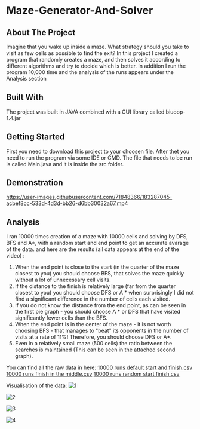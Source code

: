 # Maze-Generator-And-Solver
## About The Project
Imagine that you wake up inside a maze. What strategy should you take to visit as few cells as possible to find the exit? 
In this project I created a program that randomly creates a maze, and then solves it according to different algorithms and try to decide which is better.
In addition I run the program 10,000 time and the analysis of the runs appears under the Analysis section

## Built With
The project was built in JAVA combined with a GUI library called biuoop-1.4.jar

## Getting Started
First you need to download this project to your choosen file. 
After thet you need to run the program via some IDE or CMD. The file that needs to be run is called Main.java and it is inside the src folder.

## Demonstration
https://user-images.githubusercontent.com/71848366/183287045-acbef8cc-533d-4d3d-bb26-d6bb30032a67.mp4

## Analysis
I ran 10000 times creation of a maze with 10000 cells and solving by DFS, BFS and A*, with a random start and end point to get an accurate avarage of the data. and here are the results (all data appears at the end of the video) :
1. When the end point is close to the start (in the quarter of the maze closest to you) you should choose BFS, that solves the maze quickly without a lot of unnecessary cell visits.
2. If the distance to the finish is relatively large (far from the quarter closest to you) you should choose DFS or A * when surprisingly I did not find a significant difference in the number of cells each visited.
3. If you do not know the distance from the end point, as can be seen in the first pie graph - you should choose A * or DFS that have visited significantly fewer cells than the BFS.
4. When the end point is in the center of the maze - it is not worth choosing BFS - that manages to "beat" its opponents in the number of visits at a rate of 11%! Therefore, you should choose DFS or A*. 
5. Even in a relatively small maze (500 cells) the ratio between the searches is maintained (This can be seen in the attached second graph).

You can find all the raw data in here:
[10000 runs default start and finish.csv](https://github.com/itayshwartz1/Maze-Generator-And-Solver/files/9276630/10000.runs.default.start.and.finish.csv)
[10000 runs finish in the middle.csv](https://github.com/itayshwartz1/Maze-Generator-And-Solver/files/9276631/10000.runs.finish.in.the.middle.csv)
[10000 runs random start finish.csv](https://github.com/itayshwartz1/Maze-Generator-And-Solver/files/9276632/10000.runs.random.start.finish.csv)

Visualisation of the data:
![1](https://user-images.githubusercontent.com/71848366/183287031-3d12b69a-e434-42fa-9fc0-3b542878b301.jpeg)

![2](https://user-images.githubusercontent.com/71848366/183287037-cd5a9663-5606-43b9-a525-9dee6bd21026.png)

![3](https://user-images.githubusercontent.com/71848366/183287041-88d7a8b5-bde4-4feb-8870-93736f94c871.jpeg)

![4](https://user-images.githubusercontent.com/71848366/183287042-d2a58859-c545-4e68-92f4-cdb12ab1c93a.png)

